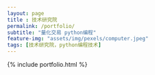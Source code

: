 ```yaml
--- 
layout: page
title : 技术研究院 
permalink: /portfolio/
subtitle: "量化交易 python编程" 
feature-img: "assets/img/pexels/computer.jpeg"
tags: [技术研究院，python编程技术]
---
```


{% include portfolio.html %}
